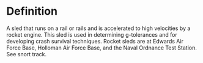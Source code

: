 # Definition

A sled that runs on a rail or rails and is accelerated to high
velocities by a rocket engine. This sled is used in determining
g-tolerances and for developing crash survival techniques. Rocket sleds
are at Edwards Air Force Base, Holloman Air Force Base, and the Naval
Ordnance Test Station. See snort track.
